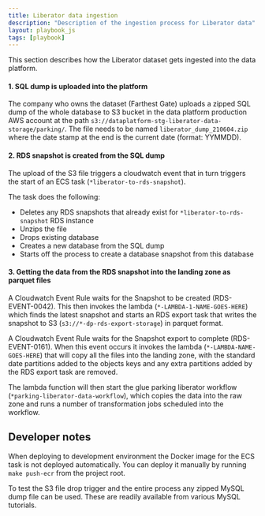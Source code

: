 ```yaml
---
title: Liberator data ingestion
description: "Description of the ingestion process for Liberator data"
layout: playbook_js
tags: [playbook]
---
```


This section describes how the Liberator dataset gets ingested into the data platform. 

#### 1. SQL dump is uploaded into the platform

The company who owns the dataset (Farthest Gate) uploads a zipped SQL dump of the whole database to S3 bucket in the data platform production AWS account at the path `s3://dataplatform-stg-liberator-data-storage/parking/`.
The file needs to be named `liberator_dump_210604.zip` where the date stamp at the end is the current date (format: YYMMDD).

#### 2. RDS snapshot is created from the SQL dump

The upload of the S3 file triggers a cloudwatch event that in turn triggers the start of an ECS task (`*liberator-to-rds-snapshot`).

The task does the following:
- Deletes any RDS snapshots that already exist for `*liberator-to-rds-snapshot` RDS instance
- Unzips the file
- Drops existing database
- Creates a new database from the SQL dump
- Starts off the process to create a database snapshot from this database

#### 3. Getting the data from the RDS snapshot into the landing zone as parquet files
A Cloudwatch Event Rule waits for the Snapshot to be created (RDS-EVENT-0042). This then invokes the lambda (`*-LAMBDA-1-NAME-GOES-HERE`) which finds the latest snapshot and starts an RDS export task that writes the snapshot to S3 (`s3://*-dp-rds-export-storage`) in parquet format.

A Cloudwatch Event Rule waits for the Snapshot export to complete (RDS-EVENT-0161). When this event occurs it invokes the lambda  (`*-LAMBDA-NAME-GOES-HERE`) that will copy all the files into the landing zone, with the standard date partitions added to the objects keys and any extra partitions added by the RDS export task are removed.

The lambda function will then start the glue parking liberator workflow (`*parking-liberator-data-workflow`), which copies the data into the raw zone and runs a number of transformation jobs scheduled into the workflow.

## Developer notes

When deploying to development environment the Docker image for the ECS task is not deployed automatically. You can deploy it manually by running `make push-ecr` from the project root.

To test the S3 file drop trigger and the entire process any zipped MySQL dump file can be used. These are readily available from various MySQL tutorials.